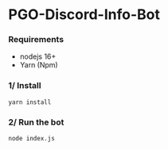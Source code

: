 # PGO-Discord-Info-Bot

### Requirements
* nodejs 16+
* Yarn (Npm)

### 1/ Install ###
`yarn install`

### 2/ Run the bot
`node index.js`
